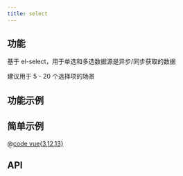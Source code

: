 ```yaml
---
title: select
---
```


## 功能

基于 el-select，用于单选和多选数据源是异步/同步获取的数据

建议用于 5 - 20 个选择项的场景

## 功能示例

<Example />

## 简单示例

<Simple />

@[code vue{3,12,13}](@/components/select/docs/simple.vue)

## API

<Usage />

<script setup>
import Example from "@/components/select/docs/example.vue";
import Simple from "@/components/select/docs/simple.vue";
import Usage from "@/components/select/docs/usage.vue";
</script>